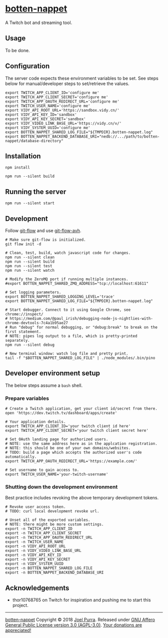 # [botten-nappet](https://joelpurra.com/projects/botten-nappet/)

A Twitch bot and streaming tool.



## Usage

To be done.



## Configuration

The server code expects these environment variables to be set. See steps below for manual/developer steps to set/retrieve the values.

```shell
export TWITCH_APP_CLIENT_ID='configure me'
export TWITCH_APP_CLIENT_SECRET='configure me'
export TWITCH_APP_OAUTH_REDIRECT_URL='configure me'
export TWITCH_USER_NAME='configure me'
export VIDY_API_ROOT_URL='https://sandbox.vidy.cn/'
export VIDY_API_KEY_ID='sandbox'
export VIDY_API_KEY_SECRET='sandbox'
export VIDY_VIDEO_LINK_BASE_URL='https://vidy.cn/v/'
export VIDY_SYSTEM_UUID='configure me'
export BOTTEN_NAPPET_SHARED_LOG_FILE="${TMPDIR}.botten-nappet.log"
export BOTTEN_NAPPET_BACKEND_DATABASE_URI="nedb://.../path/to/botten-nappet/database-directory"
```



## Installation

```shell
npm install

npm run --silent build
```



## Running the server

```shell
npm run --silent start
```



## Development

Follow [git-flow](https://danielkummer.github.io/git-flow-cheatsheet/) and use [git-flow-avh](https://github.com/petervanderdoes/gitflow-avh).

```shell
# Make sure git-flow is initialized.
git flow init -d

# Clean, test, build, watch javascript code for changes.
npm run --silent clean
npm run --silent build
npm run --silent test
npm run --silent watch

# Modify the ZeroMQ port if running multiple instances.
#export BOTTEN_NAPPET_SHARED_ZMQ_ADDRESS="tcp://localhost:61611"

# Set logging parameters.
export BOTTEN_NAPPET_SHARED_LOGGING_LEVEL='trace'
export BOTTEN_NAPPET_SHARED_LOG_FILE="${TMPDIR}.botten-nappet.log"

# Start debugger. Connect to it using Google Chrome, see chrome://inspect/
# https://medium.com/@paul_irish/debugging-node-js-nightlies-with-chrome-devtools-7c4a1b95ae27
# Run "debug" for normal debugging, or "debug:break" to break on the first statement.
# NOTE: pipes log output to a file, which is pretty-printed separately.
npm run --silent debug

# New terminal window: watch log file and pretty print.
tail -f "$BOTTEN_NAPPET_SHARED_LOG_FILE" | ./node_modules/.bin/pino
```



## Developer environment setup

The below steps assume a `bash` shell.


### Prepare variables

```shell
# Create a Twitch application, get your client id/secret from there.
open 'https://dev.twitch.tv/dashboard/apps/create'

# Your application details.
export TWITCH_APP_CLIENT_ID='your twitch client id here'
export TWITCH_APP_CLIENT_SECRET='your twitch client secret here'

# Set OAuth landing page for authorized users.
# NOTE: use the same address here as in the applcation registration.
# NOTE: this should be one of your own domains/websites.
# TODO: build a page which accepts the authorized user's code automatically.
export TWITCH_APP_OAUTH_REDIRECT_URL='https://example.com/'

# Set username to gain access to.
export TWITCH_USER_NAME='your-twitch-username'
```


### Shutting down the development environment

Best practice includes revoking the above temporary development tokens.

```shell
# Revoke user access token.
# TODO: curl local development revoke url.
```

```shell
# Unset all of the exported variables.
# NOTE: there might be more custom settings.
export -n TWITCH_APP_CLIENT_ID
export -n TWITCH_APP_CLIENT_SECRET
export -n TWITCH_APP_OAUTH_REDIRECT_URL
export -n TWITCH_USER_NAME
export -n VIDY_API_ROOT_URL
export -n VIDY_VIDEO_LINK_BASE_URL
export -n VIDY_API_KEY_ID
export -n VIDY_API_KEY_SECRET
export -n VIDY_SYSTEM_UUID
export -n BOTTEN_NAPPET_SHARED_LOG_FILE
export -n BOTTEN_NAPPET_BACKEND_DATABASE_URI
```



## Acknowledgements

- thor10768765 on Twitch for inspiration and pushing me to start this project.



---

[botten-nappet](https://joelpurra.com/projects/botten-nappet/) Copyright &copy; 2018 [Joel Purra](https://joelpurra.com/). Released under [GNU Affero General Public License version 3.0 (AGPL-3.0)](https://www.gnu.org/licenses/agpl.html). [Your donations are appreciated!](https://joelpurra.com/donate/)

